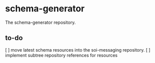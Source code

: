 # schema-generator
The schema-generator repository.

## to-do
  [ ] move latest schema resources into the soi-messaging repository.
  [ ] implement subtree repository references for resources


